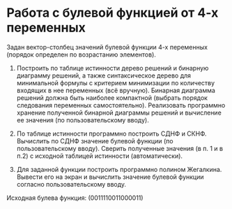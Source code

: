 # Работа с булевой функцией от 4-х переменных

Задан вектор-столбец значений булевой функции 4-х переменных (порядок определен по
возрастанию элементов).

1) Построить по таблице истинности дерево решений и бинарную диаграмму решений, а
также синтаксическое дерево для минимальной формулы с критерием минимизации по
количеству входящих в нее переменных (всё вручную). Бинарная диаграмма решений
должна быть наиболее компактной (выбрать порядок следования переменных
самостоятельно). Реализовать программно хранение полученной бинарной диаграммы
решений и вычисление ее значения (по пользовательскому вводу).

2) По таблице истинности программно построить СДНФ и СКНФ. Вычислить по СДНФ
значение булевой функции (по пользовательскому вводу). Сверить полученные значения
(в п. 1 и в п.2) с исходной таблицей истинности (автоматически).

3) Для заданной функции построить программно полином Жегалкина. Вывести его на
экран и вычислить значение булевой функции согласно пользовательскому вводу.

Исходная булева функция: (0011110011000011)

